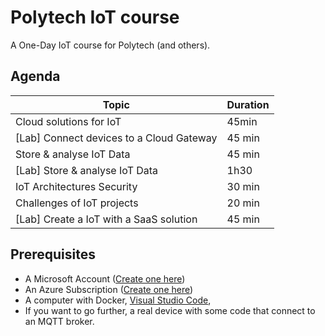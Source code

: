 # Polytech IoT course
A One-Day IoT course for Polytech (and others).

## Agenda

| Topic | Duration | 
| ----- | ----------- |
| Cloud solutions for IoT | 45min |
| [Lab] Connect devices to a Cloud Gateway | 45 min |
| Store & analyse IoT Data | 45 min |
| [Lab] Store & analyse IoT Data | 1h30 |
| IoT Architectures Security | 30 min |
| Challenges of IoT projects  | 20 min |
| [Lab] Create a IoT with a SaaS solution | 45 min |

## Prerequisites

- A Microsoft Account ([Create one here](https://account.microsoft.com/account/Account))
- An Azure Subscription ([Create one here](https://azure.microsoft.com/free/students?wt.mc_id=academic-00000-chmaneu))
- A computer with Docker, [Visual Studio Code](https://code.visualstudio.com?wt.mc_id=academic-00000-chmaneu), 
- If you want to go further, a real device with some code that connect to an MQTT broker.
